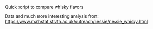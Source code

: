 Quick script to compare whisky flavors

Data and much more interesting analysis from:
https://www.mathstat.strath.ac.uk/outreach/nessie/nessie_whisky.html
